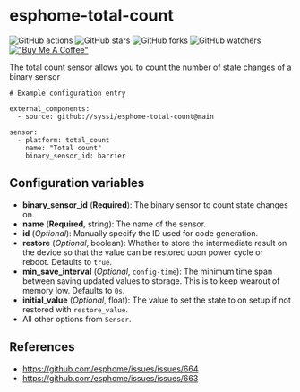 # esphome-total-count

![GitHub actions](https://github.com/syssi/esphome-total-count/actions/workflows/ci.yaml/badge.svg)
![GitHub stars](https://img.shields.io/github/stars/syssi/esphome-total-count)
![GitHub forks](https://img.shields.io/github/forks/syssi/esphome-total-count)
![GitHub watchers](https://img.shields.io/github/watchers/syssi/esphome-total-count)
[!["Buy Me A Coffee"](https://img.shields.io/badge/buy%20me%20a%20coffee-donate-yellow.svg)](https://www.buymeacoffee.com/syssi)

The total count sensor allows you to count the number of state changes of a binary sensor

```
# Example configuration entry

external_components:
  - source: github://syssi/esphome-total-count@main

sensor:
  - platform: total_count
    name: "Total count"
    binary_sensor_id: barrier
```

## Configuration variables

- **binary_sensor_id** (**Required**): The binary sensor to count state changes on.
- **name** (**Required**, string): The name of the sensor.
- **id** (*Optional*): Manually specify the ID used for code generation.
- **restore** (*Optional*, boolean): Whether to store the intermediate result on the device so
  that the value can be restored upon power cycle or reboot.
  Defaults to ``true``.
- **min_save_interval** (*Optional*, `config-time`): The minimum time span between saving updated values to storage. This is to keep wearout of memory low. Defaults to ``0s``.
- **initial_value** (*Optional*, float): The value to set the state to on setup if not
  restored with ``restore_value``.
- All other options from `Sensor`.

## References

- https://github.com/esphome/issues/issues/664
- https://github.com/esphome/issues/issues/663

